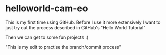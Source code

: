 # helloworld-cam-eo
This is my first time using GitHub. Before I use it more extensively I want to just try out the process described in GitHub's "Hello World Tutorial"

Then we can get to some fun projects :)

"This is my edit to practise the branch/commit process"
